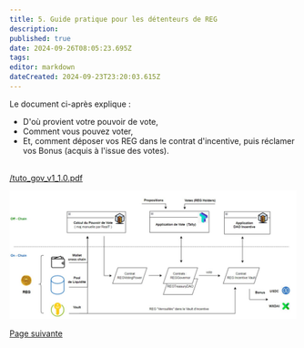 ```yaml
---
title: 5. Guide pratique pour les détenteurs de REG
description: 
published: true
date: 2024-09-26T08:05:23.695Z
tags: 
editor: markdown
dateCreated: 2024-09-23T23:20:03.615Z
---
```


Le document ci-après explique : 

-   D'où provient votre pouvoir de vote, 
-   Comment vous pouvez voter,
-   Et, comment déposer vos REG dans le contrat d'incentive, puis réclamer vos Bonus (acquis à l'issue des votes).  
     

[/tuto\_gov\_v1\_1.0.pdf](/tuto_gov_v1_1.0.pdf)

![](/schema_dao_v1.jpg)

[Page suivante](/fr/DAO/Perspectives)